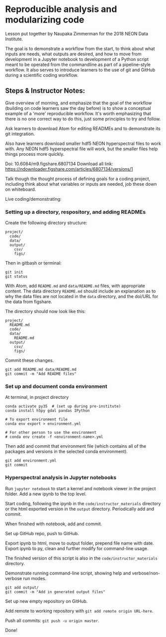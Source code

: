 # Reproducible analysis and modularizing code

Lesson put together by Naupaka Zimmerman for the 2018 NEON Data Institute.

The goal is to demonstrate a workflow from the start, to think about
what inputs are needs, what outputs are desired, and how to move from
development in a Jupyter notebook to development of a Python script meant to
be operated from the commandline as part of a pipeline-style workflow. It also
serves to introduce learners to the use of git and GitHub during a scientific
coding workflow.

## Steps & Instructor Notes:

Give overview of morning, and emphasize that the goal of the workflow (building on
code learners saw the day before) is to show a conceptual example of a
'more' reproducible workflow. It's worth emphasizing that there is no one
correct way to do this, just some principles to try and follow.

Ask learners to download Atom for editing READMEs and to demonstrate
its git integration.

Also have learners download smaller hdf5 NEON hyperspectral files to work with.
Any NEON hdf5 hyperspectral file will work, but the smaller files help things
process more quickly.

Doi: 10.6084/m9.figshare.6807134
Download all link:   https://ndownloader.figshare.com/articles/6807134/versions/1

Talk though the thought process of defining goals for a coding project,
including think about what variables or inputs are needed, job these
down on whiteboard.

Live coding/demonstrating:

### Setting up a directory, respository, and adding READMEs

Create the following directory structure:

```
project/
  code/
  data/
  output/
    csv/
    figs/
```

Then in gitbash or terminal:

```
git init
git status
```

With Atom, add `README.md` and `data/README.md` files, with appropriate content.
The data directory `README.md` should include an explanation as to why the data
files are not located in the `data` directory, and the doi/URL for the data from
figshare.

The directory should now look like this:

```
project/
  README.md
  code/
  data/
    README.md
  output/
    csv/
    figs/
```

Commit these changes.

```
git add README.md data/README.md
git commit -m "Add README files"
```

### Set up and document conda environment

At terminal, in project directory

```
conda activate py35  # (set up during pre-institute)
conda install h5py gdal pandas IPython

# To export environment file
conda env export > environment.yml

# For other person to use the environment
# conda env create -f <environment-name>.yml
```

Then add and commit that environment file (which contains all of the packages
and versions in the selected conda environment).

```
git add environment.yml
git commit
```

### Hyperspectral analysis in Jupyter notebooks

Run `jupyter notebook` to start a kernel and notebook viewer in the project
folder. Add a new ipynb to the top level.

Start coding, following the ipynb in the `code/instructor_materials` directory
or the html exported version in the `output` directory. Periodically add and
commit.

When finished with notebook, add and commit.

Set up GitHub repo, push to GitHub.

Export ipynb to html, move to output folder, prepend file name with date.
Export ipynb to py, clean and further modify for command-line usage.

The finished version of this script is also in the `code/instructor_materials`
directory.

Demonstrate running command-line script, showing help and verbose/non-verbose
run modes.

```
git add output/
git commit -m "Add in generated output files"
```

Set up new empty repository on GitHub.

Add remote to working repository with `git add remote origin URL-here`.

Push all commits: `git push -u origin master`.

Done!
